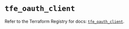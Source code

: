 # `tfe_oauth_client`

Refer to the Terraform Registry for docs: [`tfe_oauth_client`](https://registry.terraform.io/providers/hashicorp/tfe/0.52.0/docs/resources/oauth_client).
